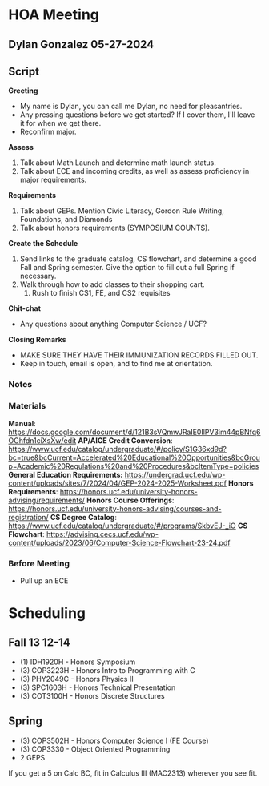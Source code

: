 # HOA Meeting
## Dylan Gonzalez 05-27-2024

## Script

**Greeting**
- My name is Dylan, you can call me Dylan, no need for pleasantries.
- Any pressing questions before we get started? If I cover them, I'll leave it for when we get there.
- Reconfirm major.

**Assess**
1. Talk about Math Launch and determine math launch status.
2. Talk about ECE and incoming credits, as well as assess proficiency in major requirements.

**Requirements**
1. Talk about GEPs. Mention Civic Literacy, Gordon Rule Writing, Foundations, and Diamonds
2. Talk about honors requirements (SYMPOSIUM COUNTS).

**Create the Schedule**
1. Send links to the graduate catalog, CS flowchart, and determine a good Fall and Spring semester. Give the option to fill out a full Spring if necessary.
2. Walk through how to add classes to their shopping cart.
	1. Rush to finish CS1, FE, and CS2 requisites

**Chit-chat**
- Any questions about anything Computer Science / UCF?

**Closing Remarks**
- MAKE SURE THEY HAVE THEIR IMMUNIZATION RECORDS FILLED OUT.
- Keep in touch, email is open, and to find me at orientation.

### Notes

### Materials
**Manual**: https://docs.google.com/document/d/121B3sVQmwJRaIE0IlPV3im44pBNfq6OGhfdn1ciXsXw/edit
**AP/AICE Credit Conversion**: https://www.ucf.edu/catalog/undergraduate/#/policy/S1G36xd9d?bc=true&bcCurrent=Accelerated%20Educational%20Opportunities&bcGroup=Academic%20Regulations%20and%20Procedures&bcItemType=policies
**General Education Requirements:** https://undergrad.ucf.edu/wp-content/uploads/sites/7/2024/04/GEP-2024-2025-Worksheet.pdf
**Honors Requirements**: https://honors.ucf.edu/university-honors-advising/requirements/
**Honors Course Offerings**: https://honors.ucf.edu/university-honors-advising/courses-and-registration/
**CS Degree Catalog**: https://www.ucf.edu/catalog/undergraduate/#/programs/SkbvEJ-_iO
**CS Flowchart**: https://advising.cecs.ucf.edu/wp-content/uploads/2023/06/Computer-Science-Flowchart-23-24.pdf

### Before Meeting
- Pull up an ECE






# Scheduling

## Fall 13 12-14
- (1) IDH1920H - Honors Symposium
- (3) COP3223H - Honors Intro to Programming with C
- (3) PHY2049C - Honors Physics II
- (3) SPC1603H - Honors Technical Presentation
- (3) COT3100H - Honors Discrete Structures

## Spring
- (3) COP3502H - Honors Computer Science I (FE Course)
- (3) COP3330 - Object Oriented Programming
- 2 GEPS

If you get a 5 on Calc BC, fit in Calculus III (MAC2313) wherever you see fit.












